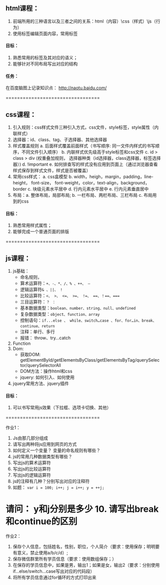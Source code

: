 
## html课程：
1. 前端所用的三种语言以及三者之间的关系：html（内容）\css（样式）\js（行为）
2. 使用标签编辑页面内容，常用标签

#### 目标：
1. 熟悉常用的标签及其对应的语义；
2. 能够针对不同布局写出对应的结构

#### 任务：
在百度脑图上记录知识点：  http://naotu.baidu.com/

=================================

## css课程：

1. 引入规则：css样式文件三种引入方式，css文件，style标签，style属性（内联样式）
2. 选择器：id、class、tag、子选择器、其他选择器
3. 样式覆盖规则
	a. 后面样式覆盖前面样式（书写顺序: 同一文件内样式的书写顺序，不同文件引入顺序）
	b. 内联样式优先级高于style标签和css文件
	c. id > class > div (权重叠加规则， 选择器种类（id选择器，class选择器，标签选择器）)
	d. !important
	e. 如何排查写的样式没有应用到页面上（通过浏览器查看样式保存到样式文件，样式是否被覆盖）
4. 常用css样式：
	a. css盒模型
	b. width，heigh，margin，padding，line-height， font-size， font-weight，color，text-align，background，border
	c. 块级元素水平居中
	d. 行内元素水平居中
	e. 行内元素垂直居中
5. 布局：a. 整体布局，局部布局;  b. 一栏布局、两栏布局、三栏布局 c. 布局用到的css

#### 目标：
1. 熟悉常用样式属性；
2. 能够完成一个普通页面的排版

=================================

## js课程：
1. js基础：
	- 命名规则，
	- 算术运算符：`+、-、*、/、% 、++、 — `
	- 逻辑运算符`& 、||、 !`
	- 比较运算符：`<、 >、 <=、 >=、 !=、 ==、！==、===`
	- 三目运算符：`？ ：`
	- 基本数据类型：`boolean、number、string、null、undefined`
	- 复杂数据类型：`object、function、array`
	- 控制语句：`if...else 、 while、switch…case 、for、for…in、break、continue、return`
	- 注释：单行、多行
	- 报错： throw、try…catch
2. Function
3. Dom:
	- 获取DOM: getElementById/getElementsByClass/getElementsByTag/querySelector/querySelectorAll
	- DOM方法：操作html和css
	- jquery: 如何引入、如何使用
4. jquery常用方法、jquery插件

#### 目标：
1. 可以书写常用js效果（下拉框、选项卡切换、其他）

=================================

作业1：
1. Js由那几部分组成
2. 请写出两种将js应用到网页的方式
3. 如何定义一个变量？ 变量的命名规则有哪些？
4. js的常用几种数据类型有哪些？
5. 写出js的算术运算符
6. 写出js的比较运算符
7. 写出js的逻辑运算符
8. js的注释有几种？分别写出对应的注释符
9.  如题：
  `var i = 100;
	i++;
	j = i++;
	y = ++j;`

  请问： y和j分别是多少
10. 请写出break和continue的区别
==================================
作业2：
1. 保存个人信息，包括姓名，性别，职位，个人简介（要求：使用保存；明明要有意义，禁止使用a/b/c/d）;
2. 保存微信群里所有学员信息（要求：使用数组保存；）
3. 在保存的学员信息中，如果是男，输出1；如果是女，输出2（要求：分别使用if...else/switch...case写出对应的代码段）
3. 将所有学员信息通过for循环的方式打印出来
